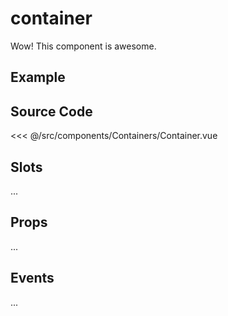 # container

Wow! This component is awesome.

## Example

<Demo componentName="examples-container-doc" />

## Source Code

<SourceCode>
<<< @/src/components/Containers/Container.vue
</SourceCode>

## Slots

...

## Props

...

## Events

...